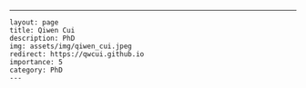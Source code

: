 ---
    layout: page
    title: Qiwen Cui
    description: PhD
    img: assets/img/qiwen_cui.jpeg
    redirect: https://qwcui.github.io
    importance: 5
    category: PhD
    ---
    